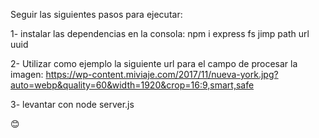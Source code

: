 Seguir las siguientes pasos para ejecutar:

 1-  instalar las dependencias en la consola:
 npm i express fs jimp path url uuid

 2- Utilizar como ejemplo la siguiente url para el campo de procesar la imagen:
 https://wp-content.miviaje.com/2017/11/nueva-york.jpg?auto=webp&quality=60&width=1920&crop=16:9,smart,safe

 3- levantar con node server.js

😊
